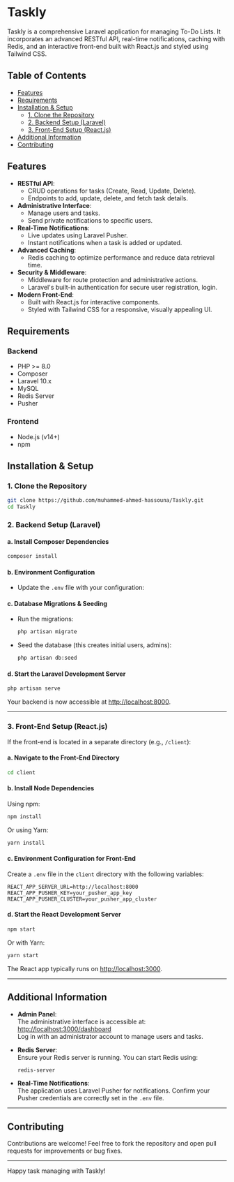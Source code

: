 # Taskly

Taskly is a comprehensive Laravel application for managing To-Do Lists. It incorporates an advanced RESTful API, real-time notifications, caching with Redis, and an interactive front-end built with React.js and styled using Tailwind CSS.

## Table of Contents

- [Features](#features)
- [Requirements](#requirements)
- [Installation & Setup](#installation--setup)
  - [1. Clone the Repository](#1-clone-the-repository)
  - [2. Backend Setup (Laravel)](#2-backend-setup-laravel)
  - [3. Front-End Setup (React.js)](#3-front-end-setup-reactjs)
- [Additional Information](#additional-information)
- [Contributing](#contributing)

## Features

- **RESTful API**:
  - CRUD operations for tasks (Create, Read, Update, Delete).
  - Endpoints to add, update, delete, and fetch task details.
- **Administrative Interface**:
  - Manage users and tasks.
  - Send private notifications to specific users.
- **Real-Time Notifications**:
  - Live updates using Laravel Pusher.
  - Instant notifications when a task is added or updated.
- **Advanced Caching**:
  - Redis caching to optimize performance and reduce data retrieval time.
- **Security & Middleware**:
  - Middleware for route protection and administrative actions.
  - Laravel's built-in authentication for secure user registration, login.
- **Modern Front-End**:
  - Built with React.js for interactive components.
  - Styled with Tailwind CSS for a responsive, visually appealing UI.

## Requirements

### Backend

- PHP >= 8.0
- Composer
- Laravel 10.x 
- MySQL
- Redis Server
- Pusher

### Frontend

- Node.js (v14+)
- npm

## Installation & Setup

### 1. Clone the Repository

```bash
git clone https://github.com/muhammed-ahmed-hassouna/Taskly.git
cd Taskly
```

### 2. Backend Setup (Laravel)

#### a. Install Composer Dependencies

```bash
composer install
```

#### b. Environment Configuration

- Update the `.env` file with your configuration:

#### c. Database Migrations & Seeding

- Run the migrations:

  ```bash
  php artisan migrate
  ```

- Seed the database (this creates initial users, admins):

  ```bash
  php artisan db:seed
  ```

#### d. Start the Laravel Development Server

```bash
php artisan serve
```

Your backend is now accessible at [http://localhost:8000](http://localhost:8000).

---

### 3. Front-End Setup (React.js)

If the front-end is located in a separate directory (e.g., `/client`):

#### a. Navigate to the Front-End Directory

```bash
cd client
```

#### b. Install Node Dependencies

Using npm:

```bash
npm install
```

Or using Yarn:

```bash
yarn install
```

#### c. Environment Configuration for Front-End

Create a `.env` file in the `client` directory with the following variables:

```env
REACT_APP_SERVER_URL=http://localhost:8000
REACT_APP_PUSHER_KEY=your_pusher_app_key
REACT_APP_PUSHER_CLUSTER=your_pusher_app_cluster
```

#### d. Start the React Development Server

```bash
npm start
```

Or with Yarn:

```bash
yarn start
```

The React app typically runs on [http://localhost:3000](http://localhost:3000).

---

## Additional Information

- **Admin Panel**:  
  The administrative interface is accessible at:  
  [http://localhost:3000/dashboard](http://localhost:3000/dashboard)  
  Log in with an administrator account to manage users and tasks.

- **Redis Server**:  
  Ensure your Redis server is running. You can start Redis using:

  ```bash
  redis-server
  ```

- **Real-Time Notifications**:  
  The application uses Laravel Pusher for notifications. Confirm your Pusher credentials are correctly set in the `.env` file.

---

## Contributing

Contributions are welcome! Feel free to fork the repository and open pull requests for improvements or bug fixes.

---

Happy task managing with Taskly!

